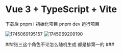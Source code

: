 # Vue 3 + TypeScript + Vite

下载后 pnpm i 初始化项目
pnpm dev 运行项目

![1745069195157](https://github.com/user-attachments/assets/9eb6f956-5880-4648-9a98-5a01ed48345b)
![1745069209190](https://github.com/user-attachments/assets/d4c45dd7-4223-43af-b305-f68d85afba75)

###张三这个角色不论怎么随机生成 都是排第一的 ###
